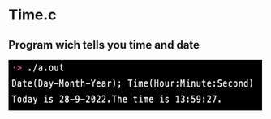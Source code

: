 # Time.c
## Program wich tells you time and date

<img src="./files/output.png" height="100" width="500">
